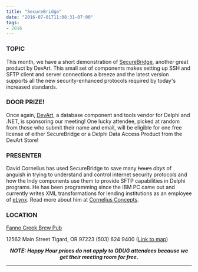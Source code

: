 ```yaml
---
title: "SecureBridge"
date: "2016-07-01T11:08:31-07:00"
tags:
- 2016
---
```


<h3>TOPIC</h3>

<p>
This month, we have a short demonstration of <a href="https://www.devart.com/sbridge/">SecureBridge</a>, another great product by DevArt. This small set of components makes setting up SSH and SFTP client and server connections a breeze and the latest version supports all the new security-enhanced protocols required by today's increased standards.
</p>

<h3>DOOR PRIZE!</h3>

<p>
Once again, <a href="http://www.devart.com/">DevArt</a>, a database component and tools vendor for Delphi and .NET, is sponsoring our meeting! One lucky attendee, picked at random from those who submit their name and email, will be eligible for one free license of either SecureBridge or a Delphi Data Access Product from the DevArt Store! 
</p>

<h3>PRESENTER</h3>

<p>
David Cornelius has used SecureBridge to save many <strike>hours</strike> <em>days</em> of anguish in trying to understand and control internet security protocols and how the Indy components use them to provide SFTP capabilities in Delphi programs. He has been programming since the IBM PC came out and currently writes XML transformations for lending institutions as an employee of <a href="http://elynx.com/">eLynx</a>. Read more about him at <a href="http://corneliusconcepts.com/">Cornelius Concepts</a>.
</p>

<h3>LOCATION</h3>

<a href="http://www.maxsfannocreek.com/Portland_Area_Meeting_Rooms/">Fanno Creek Brew Pub</a>
<p>
12562 Main Street
Tigard, OR 97223
(503) 624 9400
(<a href="http://maps.google.com/maps?q=12562+SW+Main+St,+Tigard,+Oregon+97223&hl=en&ll=45.429457,-122.775028&spn=0.005383,0.011362&sll=37.0625,-95.677068&sspn=59.856937,102.128906&om=1&hnear=12562+SW+Main+St,+Tigard,+Oregon+97223&t=h&z=17&vpsrc=6">Link to map</a>)
</p>


<p align="center"><strong><em>NOTE: Happy Hour prices do not apply to ODUG attendees because we get their meeting room for free.</em></strong></p>
<hr>
